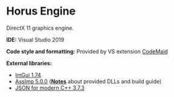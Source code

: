 # Horus Engine

DirectX 11 graphics engine.

**IDE:** Visual Studio 2019

**Code style and formatting:** Provided by VS extension [CodeMaid](http://www.codemaid.net/)

**External libraries:**
  - [ImGui 1.74](https://github.com/ocornut/imgui)
  - [AssImp 5.0.0](https://github.com/assimp/assimp) ([**Notes**](https://github.com/medranSolus/HorusEngine/blob/master/AssImpInfo.md) about provided DLLs and build guide)
  - [JSON for modern C++ 3.7.3](https://github.com/nlohmann/json)